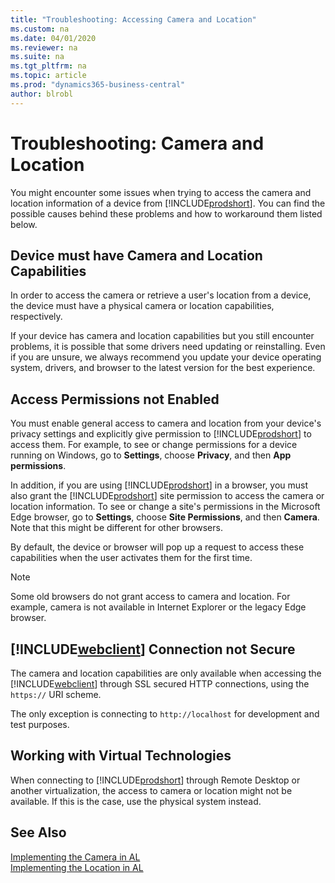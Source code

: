 ```yaml
---
title: "Troubleshooting: Accessing Camera and Location"
ms.custom: na
ms.date: 04/01/2020
ms.reviewer: na
ms.suite: na
ms.tgt_pltfrm: na
ms.topic: article
ms.prod: "dynamics365-business-central"
author: blrobl
---
```


# Troubleshooting: Camera and Location

You might encounter some issues when trying to access the camera and location information of a device from [!INCLUDE[prodshort](includes/prodshort.md)]. You can find the possible causes behind these problems and how to workaround them listed below.

## Device must have Camera and Location Capabilities

In order to access the camera or retrieve a user's location from a device, the device must have a physical camera or location capabilities, respectively.

If your device has camera and location capabilities but you still encounter problems, it is possible that some drivers need updating or reinstalling. Even if you are unsure, we always recommend you update your device operating system, drivers, and browser to the latest version for the best experience.

## Access Permissions not Enabled

You must enable general access to camera and location from your device's privacy settings and explicitly give permission to  [!INCLUDE[prodshort](includes/prodshort.md)] to access them. For example, to see or change permissions for a device running on Windows, go to **Settings**, choose **Privacy**, and then **App permissions**. 

<!-- If you are using [!INCLUDE[prodshort](includes/prodshort.md)] in a browser, you must give permission to the browser to access camera and location.  -->

In addition, if you are using [!INCLUDE[prodshort](includes/prodshort.md)] in a browser, you must also grant the [!INCLUDE[prodshort](includes/prodshort.md)] site permission to access the camera or location information. To see or change a site's permissions in the Microsoft Edge browser, go to **Settings**, choose **Site Permissions**, and then **Camera**. Note that this might be different for other browsers.

By default, the device or browser will pop up a request to access these capabilities when the user activates them for the first time.

> [!NOTE]  
> Some old browsers do not grant access to camera and location. For example, camera is not available in Internet Explorer or the legacy Edge browser.

## [!INCLUDE[webclient](includes/webclient.md)] Connection not Secure

The camera and location capabilities are only available when accessing the [!INCLUDE[webclient](includes/webclient.md)] through SSL secured HTTP connections, using the `https://` URI scheme. 

The only exception is connecting to `http://localhost` for development and test purposes.


## Working with Virtual Technologies

When connecting to [!INCLUDE[prodshort](includes/prodshort.md)] through Remote Desktop or another virtualization, the access to camera or location might not be available. If this is the case, use the physical system instead.

<!-- ### Antivirus Sofware
Some antivirus softwares block access to camera and location by default. Remember to check your antivirus software settings. -->

## See Also
[Implementing the Camera in AL](devenv-implement-camera-al.md)  
[Implementing the Location in AL](devenv-implement-location-al.md)
